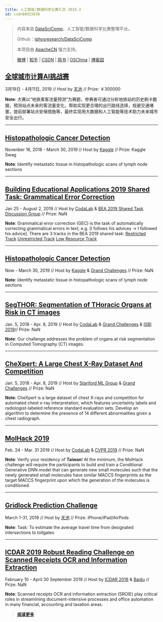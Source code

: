 ```yaml
---
title: 人工智能/数据科学比赛汇总 2019.3
id: csdn88915838
---
```


> 内容来自 [DataSciComp](https://iphysresearch.github.io/DataSciComp/)，人工智能/数据科学比赛整理平台。
> 
> Github：[iphysresearch/DataSciComp](https://github.com/iphysresearch/DataSciComp)
> 
> 本项目由 [ApacheCN](https://www.apachecn.org/) 强力支持。
> 
> [微博](https://weibo.com/u/6326715527) | [知乎](https://www.zhihu.com/people/apachecn) | [CSDN](https://blog.csdn.net/wizardforcel/article/category/8437073) | [简书](https://www.jianshu.com/c/4ee721d0c474) | [OSChina](https://my.oschina.net/repine/) | [博客园](https://www.cnblogs.com/wizardforcel/category/1352397.html)

## [**全球城市计算AI挑战赛**](https://tianchi.aliyun.com/competition/entrance/231708/introduction?spm=5176.12281905.5490641.1.358b6badpKtnUN)

3月19日 - 4月11日, 2019 // Host by [天池](https://tianchi.aliyun.com/) // Prize: ￥300000

**Note**: 大赛以“地铁乘客流量预测”为赛题，参赛者可通过分析地铁站的历史刷卡数据，预测站点未来的客流量变化，帮助实现更合理的出行路线选择，规避交通堵塞，提前部署站点安保措施等，最终实现用大数据和人工智能等技术助力未来城市安全出行。

* * *

## [**Histopathologic Cancer Detection**](https://www.kaggle.com/c/histopathologic-cancer-detection)

Novenber 16, 2018 - March 30, 2019 // Host by [Kaggle](https://www.kaggle.com/) // Prize: Kaggle Swag

**Note**: Identify metastatic tissue in histopathologic scans of lymph node sections

* * *

## [**Building Educational Applications 2019 Shared Task: Grammatical Error Correction**](https://www.cl.cam.ac.uk/research/nl/bea2019st/)

Jan 25 - August 2, 2019 // Host by [CodaLab](https://competitions.codalab.org/) & [BEA 2019 Shared Task Discussion Group](https://groups.google.com/forum/#!forum/bea2019st) // Prize: NaN

**Note**: Grammatical error correction (GEC) is the task of automatically correcting grammatical errors in text; e.g. [I follows his advices -> I followed his advice].
There are 3 tracks in the BEA 2019 shared task:
[Restricted Track](https://competitions.codalab.org/competitions/21922)
[Unrestricted Track](https://competitions.codalab.org/competitions/21923)
[Low Resource Track](https://competitions.codalab.org/competitions/21924)

* * *

## [**Histopathologic Cancer Detection**](https://www.kaggle.com/c/histopathologic-cancer-detection)

Now - March 30, 2019 // Host by [Kaggle](https://www.kaggle.com/) & [Grand Challenges](https://grand-challenge.org/challenges/) // Prize: NaN

**Note**: Identify metastatic tissue in histopathologic scans of lymph node sections

* * *

## [**SegTHOR: Segmentation of THoracic Organs at Risk in CT images**](https://competitions.codalab.org/competitions/21012)

Jan. 5, 2018 - Apr. 8, 2019 // Host by [CodaLab](https://competitions.codalab.org/) & [Grand Challenges](https://grand-challenge.org/challenges/) & [ISBI 2019](https://biomedicalimaging.org/2019/challenges/)// Prize: NaN

**Note**: Our challenge addresses the problem of organs at risk segmentation in Computed Tomography (CT) images.

* * *

## [**CheXpert: A Large Chest X-Ray Dataset And Competition**](https://stanfordmlgroup.github.io/competitions/chexpert/)

Jan. 5, 2018 - Apr. 8, 2019 // Host by [Stanford ML Group](https://stanfordmlgroup.github.io/) & [Grand Challenges](https://grand-challenge.org/challenges/) // Prize: NaN

**Note**: CheXpert is a large dataset of chest X-rays and competition for automated chest x-ray interpretation, which features uncertainty labels and radiologist-labeled reference standard evaluation sets. Develop an algorithm to determine the presence of 14 different abnormalities given a chest radiograph.

* * *

## [**MolHack 2019**](https://competitions.codalab.org/competitions/21716)

Feb. 24 - Mar. 31 2019 // Host by [CodaLab](https://competitions.codalab.org/) & [CVPR 2019](http://cvpr2019.thecvf.com/) // Prize: NaN

**Note**: Verify your residency of **Taiwan**!
At the minimum, the MolHack challenge will require the participants to build and train a Conditional Generative DNN model that can generate new small molecules such that the newly generated small molecules have similar MACCS fingerprints as the target MACCS fingerprint upon which the generation of the molecules is conditioned.

* * *

## [**Gridlock Prediction Challenge**](https://tianchi.aliyun.com/competition/entrance/231698/introduction?spm=5176.12281949.0.0.422976d8ArSxx6)

March 1-31, 2019 // Host by [天池](https://tianchi.aliyun.com/) // Prize: iPhone/iPad/AirPods

**Note**: Task: To estimate the average travel time from designated intersections to tollgates

* * *

## [**ICDAR 2019 Robust Reading Challenge on Scanned Receipts OCR and Information Extraction**](http://rrc.cvc.uab.es/?ch=13)

February 10 - April 30 September 2019 // Host by [ICDAR 2019](http://rrc.cvc.uab.es/) & [Baidu](https://iphysresearch.github.io/DataSciComp/www.baidu.com) // Prize: NaN

**Note**: Scanned receipts OCR and information extraction (SROIE) play critical roles in streamlining document-intensive processes and office automation in many financial, accounting and taxation areas.

> [**阅读更多**](https://iphysresearch.github.io/DataSciComp/)